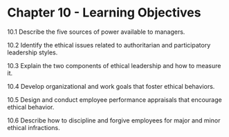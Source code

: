 # Chapter 10 - Learning Objectives

10.1 Describe the five sources of power available to managers.

10.2 Identify the ethical issues related to authoritarian and participatory leadership styles.

10.3 Explain the two components of ethical leadership and how to measure it.

10.4 Develop organizational and work goals that foster ethical behaviors.

10.5 Design and conduct employee performance appraisals that encourage ethical behavior.

10.6 Describe how to discipline and forgive employees for major and minor ethical infractions.
